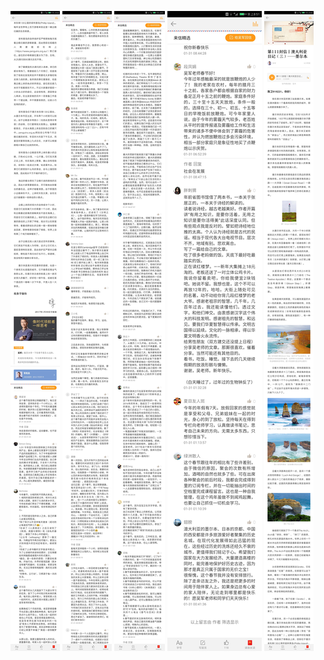 ![](../images/第111封信-2.jpg)
![](../images/第111封信-3.jpg)
![](../images/第111封信-4.jpg)
![](../images/第111封信-5.jpg)
![](../images/第111封信.jpg)
